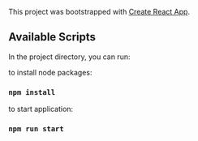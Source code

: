 This project was bootstrapped with [Create React App](https://github.com/facebook/create-react-app).

## Available Scripts

In the project directory, you can run:

to install node packages:

### `npm install`

to start application:

### `npm run start`
